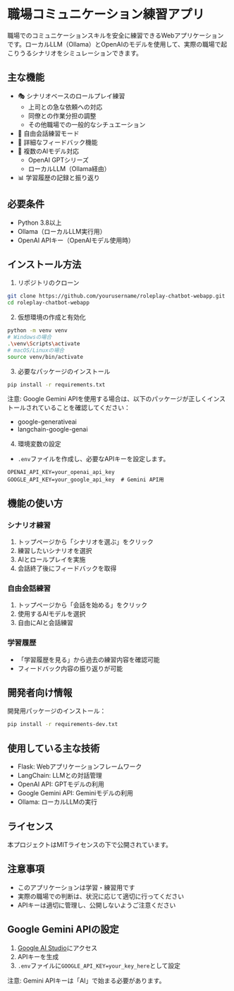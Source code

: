 # 職場コミュニケーション練習アプリ

職場でのコミュニケーションスキルを安全に練習できるWebアプリケーションです。ローカルLLM（Ollama）とOpenAIのモデルを使用して、実際の職場で起こりうるシナリオをシミュレーションできます。

## 主な機能

- 🎭 シナリオベースのロールプレイ練習
  - 上司との急な依頼への対応
  - 同僚との作業分担の調整
  - その他職場での一般的なシチュエーション
- 💭 自由会話練習モード
- 📝 詳細なフィードバック機能
- 🔄 複数のAIモデル対応
  - OpenAI GPTシリーズ
  - ローカルLLM（Ollama経由）
- 📊 学習履歴の記録と振り返り

## 必要条件

- Python 3.8以上
- Ollama（ローカルLLM実行用）
- OpenAI APIキー（OpenAIモデル使用時）

## インストール方法

1. リポジトリのクローン
```bash
git clone https://github.com/yourusername/roleplay-chatbot-webapp.git
cd roleplay-chatbot-webapp
```

2. 仮想環境の作成と有効化
```bash
python -m venv venv
# Windowsの場合
.\venv\Scripts\activate
# macOS/Linuxの場合
source venv/bin/activate
```

3. 必要なパッケージのインストール
```bash
pip install -r requirements.txt
```

注意: Google Gemini APIを使用する場合は、以下のパッケージが正しくインストールされていることを確認してください：
- google-generativeai
- langchain-google-genai

4. 環境変数の設定
- `.env`ファイルを作成し、必要なAPIキーを設定します。
```
OPENAI_API_KEY=your_openai_api_key
GOOGLE_API_KEY=your_google_api_key  # Gemini API用
```

## 機能の使い方

### シナリオ練習
1. トップページから「シナリオを選ぶ」をクリック
2. 練習したいシナリオを選択
3. AIとロールプレイを実施
4. 会話終了後にフィードバックを取得

### 自由会話練習
1. トップページから「会話を始める」をクリック
2. 使用するAIモデルを選択
3. 自由にAIと会話練習

### 学習履歴
- 「学習履歴を見る」から過去の練習内容を確認可能
- フィードバック内容の振り返りが可能

## 開発者向け情報

開発用パッケージのインストール：
```bash
pip install -r requirements-dev.txt
```

## 使用している主な技術

- Flask: Webアプリケーションフレームワーク
- LangChain: LLMとの対話管理
- OpenAI API: GPTモデルの利用
- Google Gemini API: Geminiモデルの利用
- Ollama: ローカルLLMの実行

## ライセンス

本プロジェクトはMITライセンスの下で公開されています。

## 注意事項

- このアプリケーションは学習・練習用です
- 実際の職場での判断は、状況に応じて適切に行ってください
- APIキーは適切に管理し、公開しないようご注意ください

## Google Gemini APIの設定

1. [Google AI Studio](https://makersuite.google.com/app/apikey)にアクセス
2. APIキーを生成
3. `.env`ファイルに`GOOGLE_API_KEY=your_key_here`として設定

注意: Gemini APIキーは「AI」で始まる必要があります。

